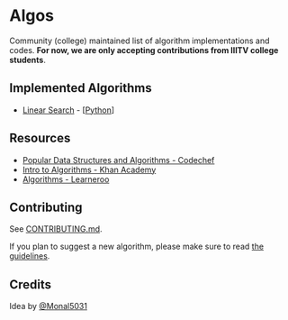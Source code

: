 # Algos

Community (college) maintained list of algorithm implementations and codes. 
**For now, we are only accepting contributions from IIITV college students**.


## Implemented Algorithms

* [Linear Search](https://en.wikipedia.org/wiki/Linear_search) - [[Python](linear_search/linear_search.py)]


## Resources

* [Popular Data Structures and Algorithms - Codechef](https://discuss.codechef.com/questions/48877/data-structures-and-algorithms)
* [Intro to Algorithms - Khan Academy](https://www.khanacademy.org/computing/computer-science/algorithms)
* [Algorithms - Learneroo](https://www.learneroo.com/subjects/8)


## Contributing

See [CONTRIBUTING.md](CONTRIBUTING.md).

If you plan to suggest a new algorithm, please make sure to read [the guidelines](CONTRIBUTING.md#sa).


## Credits

Idea by [@Monal5031](https://github.com/Monal5031)
